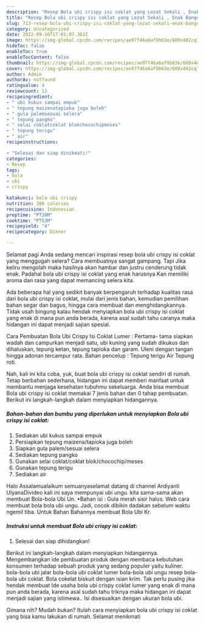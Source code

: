 ```yaml
---
description: "Resep Bola ubi crispy isi coklat yang Lezat Sekali , Enak Banget"
title: "Resep Bola ubi crispy isi coklat yang Lezat Sekali , Enak Banget"
slug: 713-resep-bola-ubi-crispy-isi-coklat-yang-lezat-sekali-enak-banget
category: Uncategorized
date: 2022-09-16T17:01:07.361Z
image: https://img-global.cpcdn.com/recipes/ae97f46a6af9b63e/680x482cq70/bola-ubi-crispy-isi-coklat-foto-resep-utama.jpg
hideToc: false
enableToc: true
enableTocContent: false
thumbnail: https://img-global.cpcdn.com/recipes/ae97f46a6af9b63e/680x482cq70/bola-ubi-crispy-isi-coklat-foto-resep-utama.jpg
cover: https://img-global.cpcdn.com/recipes/ae97f46a6af9b63e/680x482cq70/bola-ubi-crispy-isi-coklat-foto-resep-utama.jpg
author: Admin
authorAv: notfound
ratingvalue: 4
reviewcount: 13
recipeingredient:
- " ubi kukus sampai empuk"
- " tepung maizenatapioka juga boleh"
- " gula palemsesuai selera"
- " tepung pangko"
- " selai coklatcoklat blokchocochipmeses"
- " tepung terigu"
- " air"
recipeinstructions:

- "Selesai dan siap dinikmati!"
categories:
- Resep
tags:
- bola
- ubi
- crispy

katakunci: bola ubi crispy 
nutrition: 300 calories
recipecuisine: Indonesian
preptime: "PT20M"
cooktime: "PT53M"
recipeyield: "4"
recipecategory: Dinner

---
```



Selamat pagi Anda sedang mencari inspirasi resep bola ubi crispy isi coklat yang menggugah selera? Cara membuatnya sangat gampang. Tapi Jika keliru mengolah maka hasilnya akan hambar dan justru cenderung tidak enak. Padahal bola ubi crispy isi coklat yang enak harusnya Kan memiliki aroma dan rasa yang dapat memancing selera kita.


Ada beberapa hal yang sedikit banyak berpengaruh terhadap kualitas rasa dari bola ubi crispy isi coklat, mulai dari jenis bahan, kemudian pemilihan bahan segar dan bagus, hingga cara membuat dan menghidangkannya. Tidak usah bingung kalau hendak menyiapkan bola ubi crispy isi coklat yang enak di mana pun anda berada, karena asal sudah tahu caranya maka hidangan ini dapat menjadi sajian spesial.

Cara Pembuatan Bola Ubi Crispy Isi Coklat Lumer : Pertama- tama siapkan wadah dan campurkan menjadi satu, ubi kuning yang sudah dikukus dan dihaluskan, tepung ketan, tepung tapioka dan garam. Uleni dengan tangan hingga adonan tercampur rata. Bahan pencelup : Tepung terigu Air Tepung roti.


Nah, kali ini kita coba, yuk, buat bola ubi crispy isi coklat sendiri di rumah. Tetap berbahan sederhana, hidangan ini dapat memberi manfaat untuk membantu menjaga kesehatan tubuhmu sekeluarga. Anda bisa membuat Bola ubi crispy isi coklat memakai 7 jenis bahan dan 0 tahap pembuatan. Berikut ini langkah-langkah dalam menyiapkan hidangannya.

<!--inarticleads1-->

##### Bahan-bahan dan bumbu yang diperlukan untuk menyiapkan Bola ubi crispy isi coklat:

1. Sediakan  ubi kukus sampai empuk
1. Persiapkan  tepung maizena/tapioka juga boleh
1. Siapkan  gula palem/sesuai selera
1. Sediakan  tepung pangko
1. Gunakan  selai coklat/coklat blok/chocochip/meses
1. Gunakan  tepung terigu
1. Sediakan  air


Halo Assalamualaikum semuanyaselamat datang di channel Ardiyanti UlyanaDivideo kali ini saya mempunyai ubi ungu. kita sama-sama akan membuat Bola-bola Ubi Un. •Bahan isi : Gula merah sisir halus. Web cara membuat bola bola ubi ungu. Jadi, cocok dibikin dadakan sebelum waktu ngemil tiba. Untuk Bahan Bahannya membuat Bola Ubi Kr. 

<!--inarticleads2-->

##### Instruksi untuk membuat Bola ubi crispy isi coklat:


1. Selesai dan siap dihidangkan!

Berikut ini langkah-langkah dalam menyiapkan hidangannya. Mengembangkan ide pembuatan produk dengan membaca kebutuhan konsumen terhadap sebuah produk yang sedang populer yaitu kuliner. bola-bola ubi jalar bola-bola ubi coklat lumer bola-bola ubi ungu resep bola-bola ubi coklat. Bola cokelat biskuit dengan isian krim. Tak perlu pusing jika hendak membuat Ide usaha bola ubi crispy coklat lumer yang enak di mana pun anda berada, karena asal sudah tahu triknya maka hidangan ini dapat menjadi sajian yang istimewa.. Isi disesuaikan dengan ukuran bola ubi. 

Gimana nih? Mudah bukan? Itulah cara menyiapkan bola ubi crispy isi coklat yang bisa kamu lakukan di rumah. Selamat menikmati
